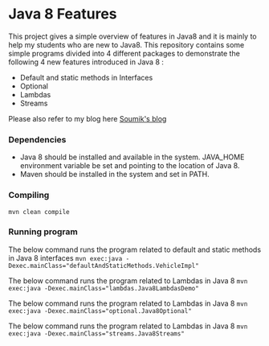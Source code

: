 # Java 8 Features
This project gives a simple overview of features in Java8 and it is mainly to help my students who are new to Java8.
This repository contains some simple programs divided into 4 different packages to demonstrate the following 4 new features introduced in Java 8 :
* Default and static methods in Interfaces
* Optional
* Lambdas
* Streams


Please also refer to my blog here [Soumik's blog](https://msoumik78.github.io/java/2019/05/10/java-8-features.html)


### Dependencies

* Java 8 should be installed and available in the system. JAVA_HOME environment variable be set and pointing to the location of Java 8.
* Maven should be installed in the system and set in PATH.

### Compiling

 `mvn clean compile `

### Running program

The below command runs the program related to default and static methods in Java 8 interfaces 
`mvn exec:java -Dexec.mainClass="defaultAndStaticMethods.VehicleImpl" `

The below command runs the program related to Lambdas in Java 8 
`mvn exec:java -Dexec.mainClass="lambdas.Java8LambdasDemo" `

The below command runs the program related to Lambdas in Java 8 
`mvn exec:java -Dexec.mainClass="optional.Java8Optional" `

The below command runs the program related to Lambdas in Java 8 
`mvn exec:java -Dexec.mainClass="streams.Java8Streams" `
